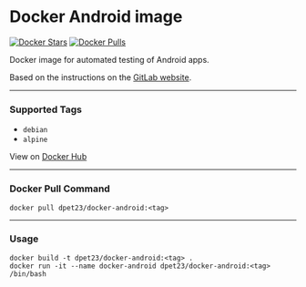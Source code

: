 # Docker Android image

[![Docker Stars](https://img.shields.io/docker/stars/dpet23/docker-android.svg)][hub]
[![Docker Pulls](https://img.shields.io/docker/pulls/dpet23/docker-android.svg)][hub]

Docker image for automated testing of Android apps.

Based on the instructions on the [GitLab website](https://about.gitlab.com/2018/10/24/setting-up-gitlab-ci-for-android-projects/).

---

### Supported Tags

* `debian`
* `alpine`

View on [Docker Hub][hub]

---

### Docker Pull Command

```
docker pull dpet23/docker-android:<tag>
```

---

### Usage

```
docker build -t dpet23/docker-android:<tag> .
docker run -it --name docker-android dpet23/docker-android:<tag> /bin/bash
```

[hub]: https://hub.docker.com/r/dpet23/docker-android
